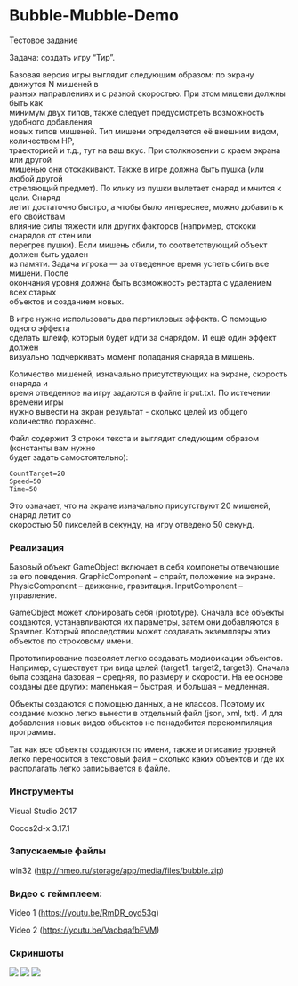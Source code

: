 # Bubble-Mubble-Demo
Тестовое задание

Задача: создать игру “Тир”. 
 
Базовая версия игры выглядит следующим образом: по экрану движутся N мишеней в                        
разных направлениях и с разной скоростью. При этом мишени должны быть как                        
минимум двух типов, также следует предусмотреть возможность удобного добавления                  
новых типов мишеней. Тип мишени определяется её внешним видом, количеством HP,                      
траекторией и т.д., тут на ваш вкус. При столкновении с краем экрана или другой                            
мишенью они отскакивают. Также в игре должна быть пушка (или любой другой                        
стреляющий предмет). По клику из пушки вылетает снаряд и мчится к цели. Снаряд                          
летит достаточно быстро, а чтобы было интереснее, можно добавить к его свойствам                        
влияние силы тяжести или других факторов (например, отскоки снарядов от стен или                        
перегрев пушки). Если мишень сбили, то соответствующий объект должен быть удален                      
из памяти. Задача игрока — за отведенное время успеть сбить все мишени. После                          
окончания уровня должна быть возможность рестарта с удалением всех старых                    
объектов и созданием новых. 
 
В игре нужно использовать два партикловых эффекта. С помощью одного эффекта                      
сделать шлейф, который будет идти за снарядом. И ещё один эффект должен                        
визуально подчеркивать момент попадания снаряда в мишень. 
 
Количество мишеней, изначально присутствующих на экране, скорость снаряда и                  
время отведенное на игру задаются в файле input.txt. По истечении времени игры                        
нужно вывести на экран результат - сколько целей из общего количество поражено. 
 
Файл содержит 3 строки текста и выглядит следующим образом (константы вам нужно                        
будет задать самостоятельно): 

```
CountTarget=20 
Speed=50 
Time=50
```
 
Это означает, что на экране изначально присутствуют 20 мишеней, снаряд летит со                        
скоростью 50 пикселей в секунду, на игру отведено 50 секунд. 

### Реализация
Базовый объект GameObject включает в себя компонеты отвечающие за его поведения. GraphicComponent – спрайт, положение на экране. PhysicComponent – движение, гравитация. InputComponent – управление.

GameObject может клонировать себя (prototype). Сначала все объекты создаются, устанавливаются их параметры, затем они добавляются в Spawner. Который впоследствии может создавать экземпляры этих объектов по строковому имени.

Прототипирование позволяет легко создавать модификации объектов. Например, существует три вида целей (target1, target2, target3). Сначала была создана базовая – средняя, по размеру и скорости. На ее основе созданы две других: маленькая – быстрая, и большая – медленная.

Объекты создаются с помощью данных, а не классов. Поэтому их создание можно легко вынести в отдельный файл (json, xml, txt). И для добавления новых видов объектов не понадобится перекомпиляция программы.

Так как все объекты создаются по имени, также и описание уровней легко переносится в текстовый файл – сколько каких объектов и где их располагать легко записывается в файле.


### Инструменты
Visual Studio 2017

Cocos2d-x 3.17.1

### Запускаемые файлы
win32 (http://nmeo.ru/storage/app/media/files/bubble.zip)

### Видео с геймплеем:
Video 1 (https://youtu.be/RmDR_oyd53g)

Video 2 (https://youtu.be/VaobqafbEVM)

### Скриншоты
![](http://nmeo.ru/storage/app/media/bubble/2019-03-24-6.png)
![](http://nmeo.ru/storage/app/media/bubble/2019-03-24-14.png)
![](http://nmeo.ru/storage/app/media/bubble/2019-03-24-17.png)



